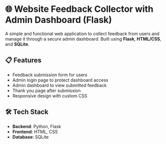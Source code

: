 # 🌐 Website Feedback Collector with Admin Dashboard (Flask)

A simple and functional web application to collect feedback from users and manage it through a secure admin dashboard. Built using **Flask**, **HTML/CSS**, and **SQLite**.

## 📋 Features

- Feedback submission form for users
- Admin login page to protect dashboard access
- Admin dashboard to view submitted feedback
- Thank you page after submission
- Responsive design with custom CSS

## 🛠 Tech Stack

- **Backend**: Python, Flask
- **Frontend**: HTML, CSS
- **Database**: SQLite




